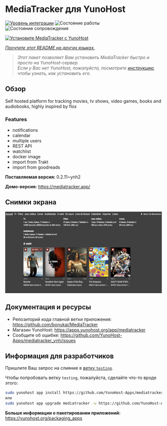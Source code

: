 <!--
Важно: этот README был автоматически сгенерирован <https://github.com/YunoHost/apps/tree/master/tools/readme_generator>
Он НЕ ДОЛЖЕН редактироваться вручную.
-->

# MediaTracker для YunoHost

[![Уровень интеграции](https://apps.yunohost.org/badge/integration/mediatracker)](https://ci-apps.yunohost.org/ci/apps/mediatracker/)
![Состояние работы](https://apps.yunohost.org/badge/state/mediatracker)
![Состояние сопровождения](https://apps.yunohost.org/badge/maintained/mediatracker)

[![Установите MediaTracker с YunoHost](https://install-app.yunohost.org/install-with-yunohost.svg)](https://install-app.yunohost.org/?app=mediatracker)

*[Прочтите этот README на других языках.](./ALL_README.md)*

> *Этот пакет позволяет Вам установить MediaTracker быстро и просто на YunoHost-сервер.*  
> *Если у Вас нет YunoHost, пожалуйста, посмотрите [инструкцию](https://yunohost.org/install), чтобы узнать, как установить его.*

## Обзор

Self hosted platform for tracking movies, tv shows, video games, books and audiobooks, highly inspired by flox

### Features

- notifications
- calendar
- multiple users
- REST API
- watchlist
- docker image
- import from Trakt
- import from goodreads


**Поставляемая версия:** 0.2.11~ynh2

**Демо-версия:** <https://mediatracker.app/>

## Снимки экрана

![Снимок экрана MediaTracker](./doc/screenshots/screenshot.png)

## Документация и ресурсы

- Репозиторий кода главной ветки приложения: <https://github.com/bonukai/MediaTracker>
- Магазин YunoHost: <https://apps.yunohost.org/app/mediatracker>
- Сообщите об ошибке: <https://github.com/YunoHost-Apps/mediatracker_ynh/issues>

## Информация для разработчиков

Пришлите Ваш запрос на слияние в [ветку `testing`](https://github.com/YunoHost-Apps/mediatracker_ynh/tree/testing).

Чтобы попробовать ветку `testing`, пожалуйста, сделайте что-то вроде этого:

```bash
sudo yunohost app install https://github.com/YunoHost-Apps/mediatracker_ynh/tree/testing --debug
или
sudo yunohost app upgrade mediatracker -u https://github.com/YunoHost-Apps/mediatracker_ynh/tree/testing --debug
```

**Больше информации о пакетировании приложений:** <https://yunohost.org/packaging_apps>
